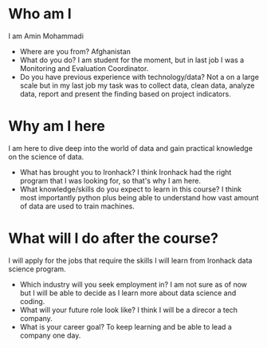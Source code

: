 
# Who am I
I am Amin Mohammadi
* Where are you from? 
Afghanistan
* What do you do?
I am student for the moment, but in last job I was a Monitoring and Evaluation Coordinator.
* Do you have previous experience with technology/data?
Not a on a large scale but in my last job my task was to collect data, clean data, analyze data, report and present the finding based on project indicators.

# Why am I here
I am here to dive deep into the world of data and gain practical knowledge on the science of data.

* What has brought you to Ironhack?
I think Ironhack had the right program that I was looking for, so that's why I am here.
* What knowledge/skills do you expect to learn in this course?
I think most importantly python plus being able to understand how vast amount of data are used to train machines.
# What will I do after the course?
I will apply for the jobs that require the skills I will learn from Ironhack data science program.

* Which industry will you seek employment in?
I am not sure as of now but I will be able to decide as I learn more about data science and coding.
* What will your future role look like?
I think I will be a direcor a tech company.
* What is your career goal?
To keep learning and be able to lead a company one day.

